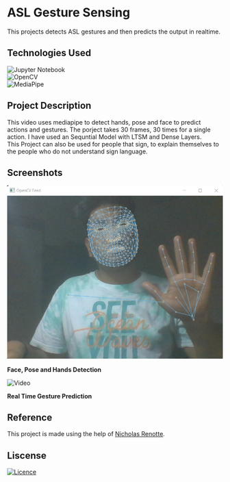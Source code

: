 # ASL Gesture Sensing 

This projects detects ASL gestures and then predicts the output in realtime.

## Technologies Used

![Jupyter Notebook](https://img.shields.io/badge/jupyter-%23FA0F00.svg?style=for-the-badge&logo=jupyter&logoColor=white)<br>
![OpenCV](https://img.shields.io/badge/opencv-%23white.svg?style=for-the-badge&logo=opencv&logoColor=white)<br>
![MediaPipe](https://raw.githubusercontent.com/google/mediapipe/master/docs/images/mediapipe_small.png)

## Project Description
This video uses mediapipe to detect hands, pose and face to predict actions and gestures. The porject takes 30 frames, 30 times for a single action. I have used an Sequntial Model with LTSM and Dense Layers.<br>
This Project can also be used for people that sign, to explain themselves to the people who do not understand sign language.<br>

## Screenshots
![ScreenShot](Media/Screenshot%20(10).png)

**Face, Pose and Hands Detection**

![Video](Media/detector.gif)

**Real Time Gesture Prediction**

## Reference
This project is made using the help of [Nicholas Renotte](https://www.youtube.com/watch?v=doDUihpj6ro).

## Liscense
[![Licence](https://img.shields.io/github/license/Ileriayo/markdown-badges?style=for-the-badge)](./LICENSE)

